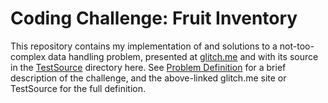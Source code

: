 # Coding Challenge: Fruit Inventory

This repository contains my implementation of and solutions to a not-too-complex data handling
problem, presented at [glitch.me](https://resonant-shoulder.glitch.me/) and with its source in the
[TestSource](TestSource) directory here.  See [Problem Definition](Problem%20Definition.md) for a
brief description of the challenge, and the above-linked glitch.me site or TestSource for the
full definition.
